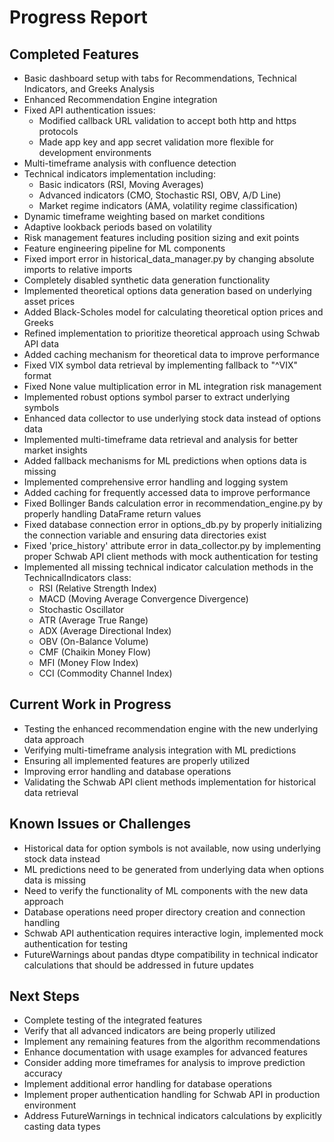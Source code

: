 # Progress Report

## Completed Features
- Basic dashboard setup with tabs for Recommendations, Technical Indicators, and Greeks Analysis
- Enhanced Recommendation Engine integration
- Fixed API authentication issues:
  - Modified callback URL validation to accept both http and https protocols
  - Made app key and app secret validation more flexible for development environments
- Multi-timeframe analysis with confluence detection
- Technical indicators implementation including:
  - Basic indicators (RSI, Moving Averages)
  - Advanced indicators (CMO, Stochastic RSI, OBV, A/D Line)
  - Market regime indicators (AMA, volatility regime classification)
- Dynamic timeframe weighting based on market conditions
- Adaptive lookback periods based on volatility
- Risk management features including position sizing and exit points
- Feature engineering pipeline for ML components
- Fixed import error in historical_data_manager.py by changing absolute imports to relative imports
- Completely disabled synthetic data generation functionality
- Implemented theoretical options data generation based on underlying asset prices
- Added Black-Scholes model for calculating theoretical option prices and Greeks
- Refined implementation to prioritize theoretical approach using Schwab API data
- Added caching mechanism for theoretical data to improve performance
- Fixed VIX symbol data retrieval by implementing fallback to "^VIX" format
- Fixed None value multiplication error in ML integration risk management
- Implemented robust options symbol parser to extract underlying symbols
- Enhanced data collector to use underlying stock data instead of options data
- Implemented multi-timeframe data retrieval and analysis for better market insights
- Added fallback mechanisms for ML predictions when options data is missing
- Implemented comprehensive error handling and logging system
- Added caching for frequently accessed data to improve performance
- Fixed Bollinger Bands calculation error in recommendation_engine.py by properly handling DataFrame return values
- Fixed database connection error in options_db.py by properly initializing the connection variable and ensuring data directories exist
- Fixed 'price_history' attribute error in data_collector.py by implementing proper Schwab API client methods with mock authentication for testing
- Implemented all missing technical indicator calculation methods in the TechnicalIndicators class:
  - RSI (Relative Strength Index)
  - MACD (Moving Average Convergence Divergence)
  - Stochastic Oscillator
  - ATR (Average True Range)
  - ADX (Average Directional Index)
  - OBV (On-Balance Volume)
  - CMF (Chaikin Money Flow)
  - MFI (Money Flow Index)
  - CCI (Commodity Channel Index)

## Current Work in Progress
- Testing the enhanced recommendation engine with the new underlying data approach
- Verifying multi-timeframe analysis integration with ML predictions
- Ensuring all implemented features are properly utilized
- Improving error handling and database operations
- Validating the Schwab API client methods implementation for historical data retrieval

## Known Issues or Challenges
- Historical data for option symbols is not available, now using underlying stock data instead
- ML predictions need to be generated from underlying data when options data is missing
- Need to verify the functionality of ML components with the new data approach
- Database operations need proper directory creation and connection handling
- Schwab API authentication requires interactive login, implemented mock authentication for testing
- FutureWarnings about pandas dtype compatibility in technical indicator calculations that should be addressed in future updates

## Next Steps
- Complete testing of the integrated features
- Verify that all advanced indicators are being properly utilized
- Implement any remaining features from the algorithm recommendations
- Enhance documentation with usage examples for advanced features
- Consider adding more timeframes for analysis to improve prediction accuracy
- Implement additional error handling for database operations
- Implement proper authentication handling for Schwab API in production environment
- Address FutureWarnings in technical indicators calculations by explicitly casting data types
